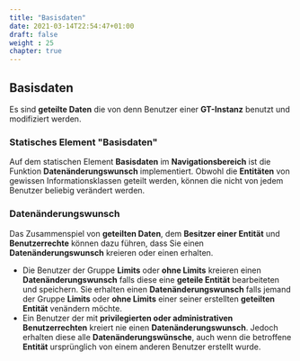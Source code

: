 ```yaml
---
title: "Basisdaten"
date: 2021-03-14T22:54:47+01:00
draft: false
weight : 25
chapter: true
---
```

## Basisdaten
Es sind **geteilte Daten** die von denn Benutzer einer **GT-Instanz** benutzt und modifiziert werden.

### Statisches Element "Basisdaten"
Auf dem statischen Element **Basisdaten** im **Navigationsbereich** ist die Funktion **Datenänderungswunsch** implementiert. Obwohl die **Entitäten** von gewissen Informationsklassen geteilt werden, können die nicht von jedem Benutzer beliebig verändert werden.

### Datenänderungswunsch
Das Zusammenspiel von **geteilten Daten**, dem **Besitzer einer Entität** und **Benutzerrechte** können dazu führen, dass Sie einen **Datenänderungswunsch** kreieren oder einen erhalten.
+ Die Benutzer der Gruppe **Limits** oder **ohne Limits** kreieren einen **Datenänderungswunsch** falls diese eine **geteile Entität** bearbeiteten und speichern. Sie erhalten einen **Datenänderungswunsch** falls jemand der Gruppe **Limits** oder **ohne Limits** einer seiner erstellten **geteilten Entität** venändern möchte.
+ Ein Benutzer der mit **privilegierten oder administrativen Benutzerrechten** kreiert nie einen **Datenänderungswunsch**. Jedoch erhalten diese alle **Datenänderungswünsche**, auch wenn die betroffene **Entität** ursprünglich von einem anderen Benutzer erstellt wurde.
